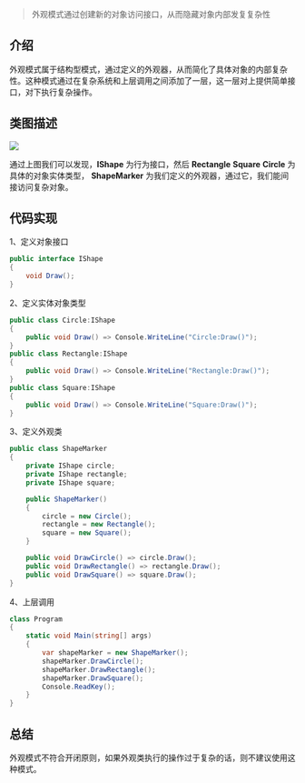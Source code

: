 ﻿> 外观模式通过创建新的对象访问接口，从而隐藏对象内部发复复杂性

## 介绍

外观模式属于结构型模式，通过定义的外观器，从而简化了具体对象的内部复杂性。这种模式通过在复杂系统和上层调用之间添加了一层，这一层对上提供简单接口，对下执行复杂操作。

## 类图描述

![](https://img2018.cnblogs.com/blog/749711/201811/749711-20181125181113360-1759505360.png)

通过上图我们可以发现，**IShape** 为行为接口，然后 **Rectangle** **Square** **Circle** 为具体的对象实体类型， **ShapeMarker** 为我们定义的外观器，通过它，我们能间接访问复杂对象。

## 代码实现

1、定义对象接口

```C#
public interface IShape
{
    void Draw();
}
```

2、定义实体对象类型

```C#
public class Circle:IShape
{
    public void Draw() => Console.WriteLine("Circle:Draw()");
}
public class Rectangle:IShape
{
    public void Draw() => Console.WriteLine("Rectangle:Draw()");
}
public class Square:IShape
{
    public void Draw() => Console.WriteLine("Square:Draw()");
}
```

3、定义外观类

```C#
public class ShapeMarker
{
    private IShape circle;
    private IShape rectangle;
    private IShape square;

    public ShapeMarker()
    {
        circle = new Circle();
        rectangle = new Rectangle();
        square = new Square();
    }

    public void DrawCircle() => circle.Draw();
    public void DrawRectangle() => rectangle.Draw();
    public void DrawSquare() => square.Draw();
}
```

4、上层调用

```C#
class Program
{
    static void Main(string[] args)
    {
        var shapeMarker = new ShapeMarker();
        shapeMarker.DrawCircle();
        shapeMarker.DrawRectangle();
        shapeMarker.DrawSquare();
        Console.ReadKey();
    }
}
```

## 总结

外观模式不符合开闭原则，如果外观类执行的操作过于复杂的话，则不建议使用这种模式。